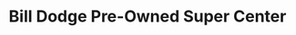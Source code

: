 ---
title: "Bill Dodge Pre-Owned Super Center"
url: /westbrook/bill-dodge-pre-owned-super-center/
shop: car
---